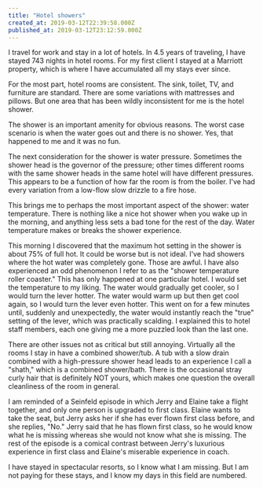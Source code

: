 ```yaml
---
title: "Hotel showers"
created_at: 2019-03-12T22:39:58.000Z
published_at: 2019-03-12T23:12:59.000Z
---
```

I travel for work and stay in a lot of hotels. In 4.5 years of traveling, I have stayed 743 nights in hotel rooms. For my first client I stayed at a Marriott property, which is where I have accumulated all my stays ever since. 

For the most part, hotel rooms are consistent. The sink, toilet, TV, and furniture are standard. There are some variations with mattresses and pillows. But one area that has been wildly inconsistent for me is the hotel shower.

The shower is an important amenity for obvious reasons. The worst case scenario is when the water goes out and there is no shower. Yes, that happened to me and it was no fun.

The next consideration for the shower is water pressure. Sometimes the shower head is the governor of the pressure; other times different rooms with the same shower heads in the same hotel will have different pressures. This appears to be a function of how far the room is from the boiler. I've had every variation from a low-flow slow drizzle to a fire hose.

This brings me to perhaps the most important aspect of the shower: water temperature. There is nothing like a nice hot shower when you wake up in the morning, and anything less sets a bad tone for the rest of the day. Water temperature makes or breaks the shower experience. 

This morning I discovered that the maximum hot setting in the shower is about 75% of full hot. It could be worse but is not ideal. I've had showers where the hot water was completely gone. Those are awful. I have also experienced an odd phenomenon I refer to as the "shower temperature roller coaster." This has only happened at one particular hotel. I would set the temperature to my liking. The water would gradually get cooler, so I would turn the lever hotter. The water would warm up but then get cool again, so I would turn the lever even hotter. This went on for a few minutes until, suddenly and unexpectedly, the water would instantly reach the "true" setting of the lever, which was practically scalding. I explained this to hotel staff members, each one giving me a more puzzled look than the last one.

There are other issues not as critical but still annoying. Virtually all the rooms I stay in have a combined shower/tub. A tub with a slow drain combined with a high-pressure shower head leads to an experience I call a "shath," which is a combined shower/bath. There is the occasional stray curly hair that is definitely NOT yours, which makes one question the overall cleanliness of the room in general.

I am reminded of a Seinfeld episode in which Jerry and Elaine take a flight together, and only one person is upgraded to first class. Elaine wants to take the seat, but Jerry asks her if she has ever flown first class before, and she replies, "No." Jerry said that he has flown first class, so he would know what he is missing whereas she would not know what she is missing. The rest of the episode is a comical contrast between Jerry's luxurious experience in first class and Elaine's miserable experience in coach.

I have stayed in spectacular resorts, so I know what I am missing. But I am not paying for these stays, and I know my days in this field are numbered.
